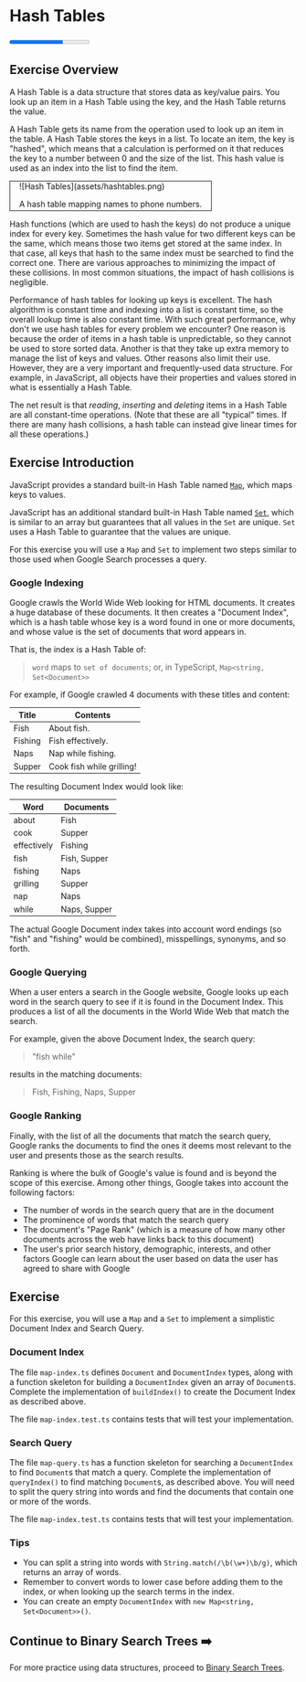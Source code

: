 # Hash Tables

<progress value="2" max="3"></progress>

## Exercise Overview

A Hash Table is a data structure that stores data as key/value pairs. You look up an item in a Hash Table using the key, and the Hash Table returns the value.

A Hash Table gets its name from the operation used to look up an item in the table. A Hash Table stores the keys in a list. To locate an item, the key is "hashed", which means that a calculation is performed on it that reduces the key to a number between 0 and the size of the list. This hash value is used as an index into the list to find the item.

<div markdown="1" style="border: thin solid; padding: 0 1rem; margin-bottom: 0.4rem; width: max-content">
![Hash Tables](assets/hashtables.png)

<p style="margin-bottom: 0.2rem;">A hash table mapping names to phone numbers.</p>
</div>

Hash functions (which are used to hash the keys) do not produce a unique index for every key. Sometimes the hash value for two different keys can be the same, which means those two items get stored at the same index. In that case, all keys that hash to the same index must be searched to find the correct one. There are various approaches to minimizing the impact of these collisions. In most common situations, the impact of hash collisions is negligible.

Performance of hash tables for looking up keys is excellent. The hash algorithm is constant time and indexing into a list is constant time, so the overall lookup time is also constant time. With such great performance, why don't we use hash tables for every problem we encounter? One reason is because the order of items in a hash table is unpredictable, so they cannot be used to store sorted data. Another is that they take up extra memory to manage the list of keys and values. Other reasons also limit their use. However, they are a very important and frequently-used data structure. For example, in JavaScript, all objects have their properties and values stored in what is essentially a Hash Table.

The net result is that _reading_, _inserting_ and _deleting_ items in a Hash Table are all constant-time operations. (Note that these are all "typical" times. If there are many hash collisions, a hash table can instead give linear times for all these operations.)

## Exercise Introduction

JavaScript provides a standard built-in Hash Table named [`Map`](https://developer.mozilla.org/en-US/docs/Web/JavaScript/Reference/Global_Objects/Map), which maps keys to values.

JavaScript has an additional standard built-in Hash Table named [`Set`](https://developer.mozilla.org/en-US/docs/Web/JavaScript/Reference/Global_Objects/Set), which is similar to an array but guarantees that all values in the `Set` are unique. `Set` uses a Hash Table to guarantee that the values are unique.

For this exercise you will use a `Map` and `Set` to implement two steps similar to those used when Google Search processes a query.

### Google Indexing

Google crawls the World Wide Web looking for HTML documents. It creates a huge database of these documents. It then creates a "Document Index", which is a hash table whose key is a word found in one or more documents, and whose value is the set of documents that word appears in.

That is, the index is a Hash Table of:

> `word` maps to `set of documents`; or, in TypeScript, `Map<string, Set<Document>>`

For example, if Google crawled 4 documents with these titles and content:

| Title   | Contents                  |
| ------- | ------------------------- |
| Fish    | About fish.               |
| Fishing | Fish effectively.         |
| Naps    | Nap while fishing.        |
| Supper  | Cook fish while grilling! |

The resulting Document Index would look like:

| Word        | Documents    |
| ----------- | ------------ |
| about       | Fish         |
| cook        | Supper       |
| effectively | Fishing      |
| fish        | Fish, Supper |
| fishing     | Naps         |
| grilling    | Supper       |
| nap         | Naps         |
| while       | Naps, Supper |

The actual Google Document index takes into account word endings (so "fish" and "fishing" would be combined), misspellings, synonyms, and so forth.

### Google Querying

When a user enters a search in the Google website, Google looks up each word in the search query to see if it is found in the Document Index. This produces a list of all the documents in the World Wide Web that match the search.

For example, given the above Document Index, the search query:

> "fish while"

results in the matching documents:

> Fish, Fishing, Naps, Supper

### Google Ranking

Finally, with the list of all the documents that match the search query, Google ranks the documents to find the ones it deems most relevant to the user and presents those as the search results.

Ranking is where the bulk of Google's value is found and is beyond the scope of this exercise. Among other things, Google takes into account the following factors:

- The number of words in the search query that are in the document
- The prominence of words that match the search query
- The document's "Page Rank" (which is a measure of how many other documents across the web have links back to this document)
- The user's prior search history, demographic, interests, and other factors Google can learn about the user based on data the user has agreed to share with Google

## Exercise

For this exercise, you will use a `Map` and a `Set` to implement a simplistic Document Index and Search Query.

### Document Index

The file `map-index.ts` defines `Document` and `DocumentIndex` types, along with a function skeleton for building a `DocumentIndex` given an array of `Document`s. Complete the implementation of `buildIndex()` to create the Document Index as described above.

The file `map-index.test.ts` contains tests that will test your implementation.

### Search Query

The file `map-query.ts` has a function skeleton for searching a `DocumentIndex` to find `Document`s that match a query. Complete the implementation of `queryIndex()` to find matching `Document`s, as described above. You will need to split the query string into words and find the documents that contain one or more of the words.

The file `map-index.test.ts` contains tests that will test your implementation.

### Tips

- You can split a string into words with `String.match(/\b(\w+)\b/g)`, which returns an array of words.
- Remember to convert words to lower case before adding them to the index, or when looking up the search terms in the index.
- You can create an empty `DocumentIndex` with `new Map<string, Set<Document>>()`.

## Continue to Binary Search Trees ➡️

For more practice using data structures, proceed to [Binary Search Trees](bsts.md).
